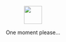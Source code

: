 

<div align="center">
  <br>
  <a href="https://github.com/NikolayKYS/"><img src="https://media2.giphy.com/media/ea74cjF0jieXu/giphy.gif?cid=ecf05e47310yfwbnu3rqo2h36mok5qeve785l3c02qztj20g&rid=giphy.gif&ct=g" width="48" height="48"></a>
  <p>One moment please...</p>
  <br>
  <br>
</a>
